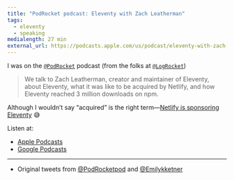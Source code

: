 ```yaml
---
title: "PodRocket podcast: Eleventy with Zach Leatherman"
tags:
  - eleventy
  - speaking
medialength: 27 min
external_url: https://podcasts.apple.com/us/podcast/eleventy-with-zach-leatherman/id1539945251?i=1000564676022
---
```

I was on the [`@PodRocket`](https://twitter.com/podrocketpod) podcast (from the folks at [`@LogRocket`](https://twitter.com/logrocket))

> We talk to Zach Leatherman, creator and maintainer of Eleventy, about Eleventy, what it was like to be acquired by Netlify, and how Eleventy reached 3 million downloads on npm.

Although I wouldn’t say “acquired” is the right term—[Netlify is sponsoring Eleventy](/web/eleventy-oss/) 😅

Listen at:
* [Apple Podcasts](https://podcasts.apple.com/us/podcast/eleventy-with-zach-leatherman/id1539945251?i=1000564676022)
* [Google Podcasts](https://podcasts.google.com/feed/aHR0cHM6Ly9wb2Ryb2NrZXQubG9ncm9ja2V0LmNvbS9yc3M/episode/OGVkYTQ4ZDYtNzZmZi00ODNlLThlNmMtODFkNDI1OTU4ZDE1?sa=X&ved=0CAUQkfYCahcKEwi4s4qmi4r4AhUAAAAAHQAAAAAQAQ)

---

* Original tweets from [@PodRocketpod](https://twitter.com/PodRocketpod/status/1531666817382354949) and [@Emilykketner](https://twitter.com/Emilykketner/status/1531641324893511682)